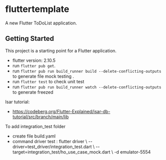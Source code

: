 # fluttertemplate

A new Flutter ToDoList application.

## Getting Started

This project is a starting point for a Flutter application.


- flutter version: 2.10.5
- run `flutter pub get`.
- run `flutter pub run build_runner build --delete-conflicting-outputs` to generate file mock testing . 
- run `flutter test` to check unit test
- run `flutter pub run build_runner watch --delete-conflicting-outputs` to generate freezed

Isar tutorial:
- https://codeberg.org/Flutter-Explained/isar-db-tutorial/src/branch/main/lib

To add integration_test folder
- create file build.yaml 
- command driver test : flutter driver \ --driver=test_driver/integration_test.dart \ --target=integration_test/ho_use_case_mock.dart \ -d emulator-5554